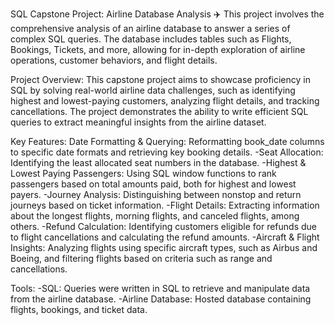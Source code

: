 SQL Capstone Project: Airline Database Analysis ✈️
This project involves the comprehensive analysis of an airline database to answer a series of complex SQL queries. The database includes tables such as Flights, Bookings, Tickets, and more, allowing for in-depth exploration of airline operations, customer behaviors, and flight details.

Project Overview:
This capstone project aims to showcase proficiency in SQL by solving real-world airline data challenges, such as identifying highest and lowest-paying customers, analyzing flight details, and tracking cancellations. The project demonstrates the ability to write efficient SQL queries to extract meaningful insights from the airline dataset.

Key Features:
Date Formatting & Querying: Reformatting book_date columns to specific date formats and retrieving key booking details.
-Seat Allocation: Identifying the least allocated seat numbers in the database.
-Highest & Lowest Paying Passengers: Using SQL window functions to rank passengers based on total amounts paid, both for highest and lowest payers.
-Journey Analysis: Distinguishing between nonstop and return journeys based on ticket information.
-Flight Details: Extracting information about the longest flights, morning flights, and canceled flights, among others.
-Refund Calculation: Identifying customers eligible for refunds due to flight cancellations and calculating the refund amounts.
-Aircraft & Flight Insights: Analyzing flights using specific aircraft types, such as Airbus and Boeing, and filtering flights based on criteria such as range and cancellations.

Tools:
-SQL: Queries were written in SQL to retrieve and manipulate data from the airline database.
-Airline Database: Hosted database containing flights, bookings, and ticket data.
